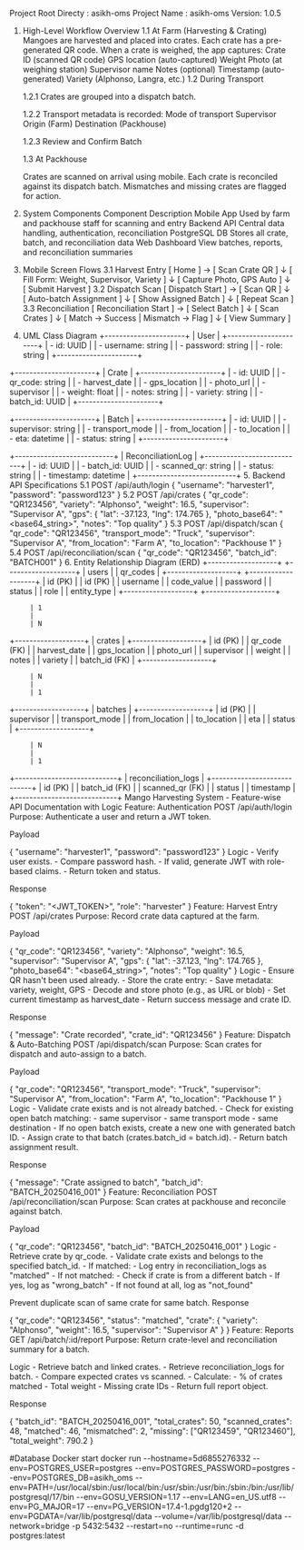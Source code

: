 Project Root Directy : asikh-oms
Project Name : asikh-oms
Version: 1.0.5

1. High-Level Workflow Overview
   1.1 At Farm (Harvesting & Crating)
   Mangoes are harvested and placed into crates.
   Each crate has a pre-generated QR code.
   When a crate is weighed, the app captures:
   Crate ID (scanned QR code)
   GPS location (auto-captured)
   Weight
   Photo (at weighing station)
   Supervisor name
   Notes (optional)
   Timestamp (auto-generated)
   Variety (Alphonso, Langra, etc.)
   1.2 During Transport

   1.2.1 Crates are grouped into a dispatch batch.

   1.2.2 Transport metadata is recorded:
   Mode of transport
   Supervisor
   Origin (Farm)
   Destination (Packhouse)

   1.2.3 Review and Confirm Batch

   1.3 At Packhouse

   Crates are scanned on arrival using mobile.
   Each crate is reconciled against its dispatch batch.
   Mismatches and missing crates are flagged for action.

2. System Components
   Component Description
   Mobile App Used by farm and packhouse staff for scanning and entry
   Backend API Central data handling, authentication, reconciliation
   PostgreSQL DB Stores all crate, batch, and reconciliation data
   Web Dashboard View batches, reports, and reconciliation summaries
3. Mobile Screen Flows
   3.1 Harvest Entry
   [ Home ] -> [ Scan Crate QR ]
   ↓
   [ Fill Form: Weight, Supervisor, Variety ]
   ↓
   [ Capture Photo, GPS Auto ]
   ↓
   [ Submit Harvest ]
   3.2 Dispatch Scan
   [ Dispatch Start ] -> [ Scan QR ]
   ↓
   [ Auto-batch Assignment ]
   ↓
   [ Show Assigned Batch ]
   ↓
   [ Repeat Scan ]
   3.3 Reconciliation
   [ Reconciliation Start ] -> [ Select Batch ]
   ↓
   [ Scan Crates ]
   ↓
   [ Match -> Success | Mismatch -> Flag ]
   ↓
   [ View Summary ]
4. UML Class Diagram
   +----------------------+
   | User |
   +----------------------+
   | - id: UUID |
   | - username: string |
   | - password: string |
   | - role: string |
   +----------------------+

+----------------------+
| Crate |
+----------------------+
| - id: UUID |
| - qr_code: string |
| - harvest_date |
| - gps_location |
| - photo_url |
| - supervisor |
| - weight: float |
| - notes: string |
| - variety: string |
| - batch_id: UUID |
+----------------------+

+----------------------+
| Batch |
+----------------------+
| - id: UUID |
| - supervisor: string |
| - transport_mode |
| - from_location |
| - to_location |
| - eta: datetime |
| - status: string |
+----------------------+

+---------------------------+
| ReconciliationLog |
+---------------------------+
| - id: UUID |
| - batch_id: UUID |
| - scanned_qr: string |
| - status: string |
| - timestamp: datetime |
+---------------------------+ 5. Backend API Specifications
5.1 POST /api/auth/login
{
"username": "harvester1",
"password": "password123"
}
5.2 POST /api/crates
{
"qr_code": "QR123456",
"variety": "Alphonso",
"weight": 16.5,
"supervisor": "Supervisor A",
"gps": { "lat": -37.123, "lng": 174.765 },
"photo_base64": "<base64_string>",
"notes": "Top quality"
}
5.3 POST /api/dispatch/scan
{
"qr_code": "QR123456",
"transport_mode": "Truck",
"supervisor": "Supervisor A",
"from_location": "Farm A",
"to_location": "Packhouse 1"
}
5.4 POST /api/reconciliation/scan
{
"qr_code": "QR123456",
"batch_id": "BATCH001"
} 6. Entity Relationship Diagram (ERD)
+-------------------+ +-------------------+
| users | | qr_codes |
+-------------------+ +-------------------+
| id (PK) | | id (PK) |
| username | | code_value |
| password | | status |
| role | | entity_type |
+-------------------+ +-------------------+

         | 1
         |
         | N

+-------------------+
| crates |
+-------------------+
| id (PK) |
| qr_code (FK) |
| harvest_date |
| gps_location |
| photo_url |
| supervisor |
| weight |
| notes |
| variety |
| batch_id (FK) |
+-------------------+

         | N
         |
         | 1

+-------------------+
| batches |
+-------------------+
| id (PK) |
| supervisor |
| transport_mode |
| from_location |
| to_location |
| eta |
| status |
+-------------------+

         | N
         |
         | 1

+----------------------------+
| reconciliation_logs |
+----------------------------+
| id (PK) |
| batch_id (FK) |
| scanned_qr (FK) |
| status |
| timestamp |
+----------------------------+
Mango Harvesting System - Feature-wise API Documentation with Logic
Feature: Authentication
POST /api/auth/login
Purpose: Authenticate a user and return a JWT token.

Payload

{
"username": "harvester1",
"password": "password123"
}
Logic - Verify user exists. - Compare password hash. - If valid, generate JWT with role-based claims. - Return token and status.

Response

{
"token": "<JWT_TOKEN>",
"role": "harvester"
}
Feature: Harvest Entry
POST /api/crates
Purpose: Record crate data captured at the farm.

Payload

{
"qr_code": "QR123456",
"variety": "Alphonso",
"weight": 16.5,
"supervisor": "Supervisor A",
"gps": { "lat": -37.123, "lng": 174.765 },
"photo_base64": "<base64_string>",
"notes": "Top quality"
}
Logic - Ensure QR hasn't been used already. - Store the crate entry: - Save metadata: variety, weight, GPS - Decode and store photo (e.g., as URL or blob) - Set current timestamp as harvest_date - Return success message and crate ID.

Response

{
"message": "Crate recorded",
"crate_id": "QR123456"
}
Feature: Dispatch & Auto-Batching
POST /api/dispatch/scan
Purpose: Scan crates for dispatch and auto-assign to a batch.

Payload

{
"qr_code": "QR123456",
"transport_mode": "Truck",
"supervisor": "Supervisor A",
"from_location": "Farm A",
"to_location": "Packhouse 1"
}
Logic - Validate crate exists and is not already batched. - Check for existing open batch matching: - same supervisor - same transport mode - same destination - If no open batch exists, create a new one with generated batch ID. - Assign crate to that batch (crates.batch_id = batch.id). - Return batch assignment result.

Response

{
"message": "Crate assigned to batch",
"batch_id": "BATCH_20250416_001"
}
Feature: Reconciliation
POST /api/reconciliation/scan
Purpose: Scan crates at packhouse and reconcile against batch.

Payload

{
"qr_code": "QR123456",
"batch_id": "BATCH_20250416_001"
}
Logic - Retrieve crate by qr_code. - Validate crate exists and belongs to the specified batch_id. - If matched: - Log entry in reconciliation_logs as "matched" - If not matched: - Check if crate is from a different batch - If yes, log as "wrong_batch" - If not found at all, log as "not_found"

Prevent duplicate scan of same crate for same batch.
Response

{
"qr_code": "QR123456",
"status": "matched",
"crate": {
"variety": "Alphonso",
"weight": 16.5,
"supervisor": "Supervisor A"
}
}
Feature: Reports
GET /api/batch/:id/report
Purpose: Return crate-level and reconciliation summary for a batch.

Logic - Retrieve batch and linked crates. - Retrieve reconciliation_logs for batch. - Compare expected crates vs scanned. - Calculate: - % of crates matched - Total weight - Missing crate IDs - Return full report object.

Response

{
"batch_id": "BATCH_20250416_001",
"total_crates": 50,
"scanned_crates": 48,
"matched": 46,
"mismatched": 2,
"missing": ["QR123459", "QR123460"],
"total_weight": 790.2
}

#Database Docker start
docker run --hostname=5d6855276332 --env=POSTGRES_USER=postgres --env=POSTGRES_PASSWORD=postgres --env=POSTGRES_DB=asikh_oms --env=PATH=/usr/local/sbin:/usr/local/bin:/usr/sbin:/usr/bin:/sbin:/bin:/usr/lib/postgresql/17/bin --env=GOSU_VERSION=1.17 --env=LANG=en_US.utf8 --env=PG_MAJOR=17 --env=PG_VERSION=17.4-1.pgdg120+2 --env=PGDATA=/var/lib/postgresql/data --volume=/var/lib/postgresql/data --network=bridge -p 5432:5432 --restart=no --runtime=runc -d postgres:latest
